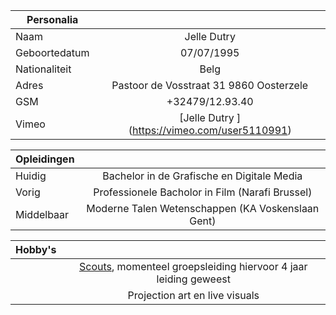 |Personalia| |
|---|:---:|
|Naam| Jelle Dutry|
|Geboortedatum| 07/07/1995|
|Nationaliteit| Belg |
|Adres| Pastoor de Vosstraat 31 9860 Oosterzele|
|GSM| +32479/12.93.40|
|Vimeo| [Jelle Dutry ] (https://vimeo.com/user5110991)

|Opleidingen| |
|---|:---:|
|Huidig| Bachelor in de Grafische en Digitale Media|
|Vorig| Professionele Bacholor in Film (Narafi Brussel)|
|Middelbaar| Moderne Talen Wetenschappen (KA Voskenslaan Gent)|

| Hobby's | |
|-------------|:------------------------------:|
| | [Scouts](http://www.scoutswindeke.be), momenteel groepsleiding hiervoor 4 jaar leiding geweest |
|  |Projection art en live visuals  |
